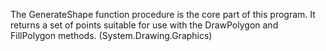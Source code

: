 The GenerateShape function procedure is the core part of this program. It returns a set of points suitable for use with the DrawPolygon and FillPolygon methods. (System.Drawing.Graphics)
